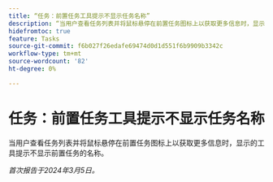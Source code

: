 ```yaml
---
title: “任务：前置任务工具提示不显示任务名称”
description: “当用户查看任务列表并将鼠标悬停在前置任务图标上以获取更多信息时，显示的工具提示不显示前置任务的名称。”
hidefromtoc: true
feature: Tasks
source-git-commit: f6b027f26edafe69474d0d1d551f6b9909b3342c
workflow-type: tm+mt
source-wordcount: '82'
ht-degree: 0%

---
```



# 任务：前置任务工具提示不显示任务名称

当用户查看任务列表并将鼠标悬停在前置任务图标上以获取更多信息时，显示的工具提示不显示前置任务的名称。

_首次报告于2024年3月5日。_
